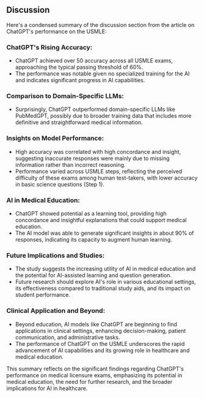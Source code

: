 ## Discussion

Here's a condensed summary of the discussion section from the article on ChatGPT's performance on the USMLE:

### ChatGPT's Rising Accuracy:
- ChatGPT achieved over 50 accuracy across all USMLE exams, approaching the typical passing threshold of 60%.
- The performance was notable given no specialized training for the AI and indicates significant progress in AI capabilities.

### Comparison to Domain-Specific LLMs:
- Surprisingly, ChatGPT outperformed domain-specific LLMs like PubMedGPT, possibly due to broader training data that includes more definitive and straightforward medical information.

### Insights on Model Performance:
- High accuracy was correlated with high concordance and insight, suggesting inaccurate responses were mainly due to missing information rather than incorrect reasoning.
- Performance varied across USMLE steps, reflecting the perceived difficulty of these exams among human test-takers, with lower accuracy in basic science questions (Step 1).

### AI in Medical Education:
- ChatGPT showed potential as a learning tool, providing high concordance and insightful explanations that could support medical education.
- The AI model was able to generate significant insights in about 90% of responses, indicating its capacity to augment human learning.

### Future Implications and Studies:
- The study suggests the increasing utility of AI in medical education and the potential for AI-assisted learning and question generation.
- Future research should explore AI's role in various educational settings, its effectiveness compared to traditional study aids, and its impact on student performance.

### Clinical Application and Beyond:
- Beyond education, AI models like ChatGPT are beginning to find applications in clinical settings, enhancing decision-making, patient communication, and administrative tasks.
- The performance of ChatGPT on the USMLE underscores the rapid advancement of AI capabilities and its growing role in healthcare and medical education.

This summary reflects on the significant findings regarding ChatGPT's performance on medical licensure exams, emphasizing its potential in medical education, the need for further research, and the broader implications for AI in healthcare.
